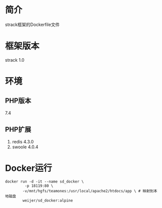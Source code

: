 # 简介

strack框架的Dockerfile文件

# 框架版本

strack 1.0 

# 环境

## PHP版本

7.4

## PHP扩展

1. redis 4.3.0
1. swoole 4.0.4

# Docker运行

```
docker run -d -it --name sd_docker \
         -p 18119:80 \
        -v/mnt/hgfs/teamones:/usr/local/apache2/htdocs/app \ # 映射到本地磁盘
        weijer/sd_docker:alpine
```




